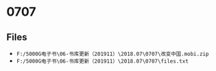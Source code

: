 # 0707

## Files

- `F:/5000G电子书\06-书库更新（201911）\2018.07\0707\改变中国.mobi.zip`
- `F:/5000G电子书\06-书库更新（201911）\2018.07\0707\files.txt`
